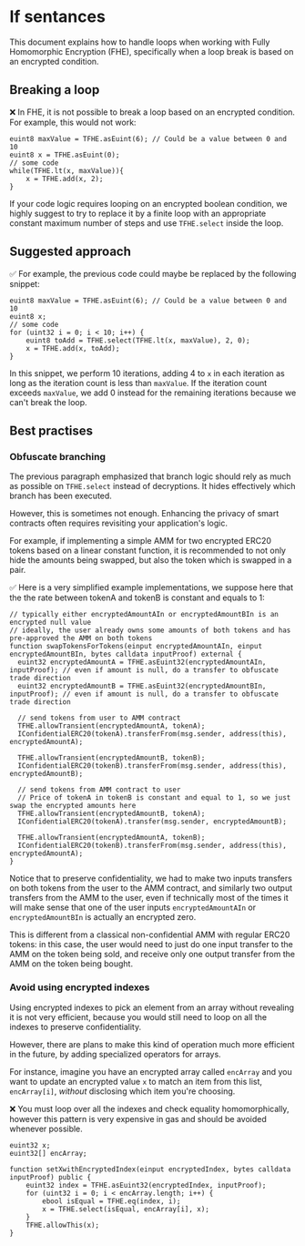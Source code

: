 # If sentances

This document explains how to handle loops when working with Fully Homomorphic Encryption (FHE), specifically when a loop break is based on an encrypted condition.

## Breaking a loop

❌ In FHE, it is not possible to break a loop based on an encrypted condition. For example, this would not work:

```solidity
euint8 maxValue = TFHE.asEuint(6); // Could be a value between 0 and 10
euint8 x = TFHE.asEuint(0);
// some code
while(TFHE.lt(x, maxValue)){
    x = TFHE.add(x, 2);
}
```

If your code logic requires looping on an encrypted boolean condition, we highly suggest to try to replace it by a finite loop with an appropriate constant maximum number of steps and use `TFHE.select` inside the loop.

## Suggested approach

✅ For example, the previous code could maybe be replaced by the following snippet:

```solidity
euint8 maxValue = TFHE.asEuint(6); // Could be a value between 0 and 10
euint8 x;
// some code
for (uint32 i = 0; i < 10; i++) {
    euint8 toAdd = TFHE.select(TFHE.lt(x, maxValue), 2, 0);
    x = TFHE.add(x, toAdd);
}
```

In this snippet, we perform 10 iterations, adding 4 to `x` in each iteration as long as the iteration count is less than `maxValue`. If the iteration count exceeds `maxValue`, we add 0 instead for the remaining iterations because we can't break the loop.

## Best practises

### Obfuscate branching

The previous paragraph emphasized that branch logic should rely as much as possible on `TFHE.select` instead of decryptions. It hides effectively which branch has been executed.

However, this is sometimes not enough. Enhancing the privacy of smart contracts often requires revisiting your application's logic.

For example, if implementing a simple AMM for two encrypted ERC20 tokens based on a linear constant function, it is recommended to not only hide the amounts being swapped, but also the token which is swapped in a pair.

✅ Here is a very simplified example implementations, we suppose here that the the rate between tokenA and tokenB is constant and equals to 1:

```solidity
// typically either encryptedAmountAIn or encryptedAmountBIn is an encrypted null value
// ideally, the user already owns some amounts of both tokens and has pre-approved the AMM on both tokens
function swapTokensForTokens(einput encryptedAmountAIn, einput encryptedAmountBIn, bytes calldata inputProof) external {
  euint32 encryptedAmountA = TFHE.asEuint32(encryptedAmountAIn, inputProof); // even if amount is null, do a transfer to obfuscate trade direction
  euint32 encryptedAmountB = TFHE.asEuint32(encryptedAmountBIn, inputProof); // even if amount is null, do a transfer to obfuscate trade direction

  // send tokens from user to AMM contract
  TFHE.allowTransient(encryptedAmountA, tokenA);
  IConfidentialERC20(tokenA).transferFrom(msg.sender, address(this), encryptedAmountA);

  TFHE.allowTransient(encryptedAmountB, tokenB);
  IConfidentialERC20(tokenB).transferFrom(msg.sender, address(this), encryptedAmountB);

  // send tokens from AMM contract to user
  // Price of tokenA in tokenB is constant and equal to 1, so we just swap the encrypted amounts here
  TFHE.allowTransient(encryptedAmountB, tokenA);
  IConfidentialERC20(tokenA).transfer(msg.sender, encryptedAmountB);

  TFHE.allowTransient(encryptedAmountA, tokenB);
  IConfidentialERC20(tokenB).transferFrom(msg.sender, address(this), encryptedAmountA);
}
```

Notice that to preserve confidentiality, we had to make two inputs transfers on both tokens from the user to the AMM contract, and similarly two output transfers from the AMM to the user, even if technically most of the times it will make sense that one of the user inputs `encryptedAmountAIn` or `encryptedAmountBIn` is actually an encrypted zero.

This is different from a classical non-confidential AMM with regular ERC20 tokens: in this case, the user would need to just do one input transfer to the AMM on the token being sold, and receive only one output transfer from the AMM on the token being bought.

### Avoid using encrypted indexes

Using encrypted indexes to pick an element from an array without revealing it is not very efficient, because you would still need to loop on all the indexes to preserve confidentiality.

However, there are plans to make this kind of operation much more efficient in the future, by adding specialized operators for arrays.

For instance, imagine you have an encrypted array called `encArray` and you want to update an encrypted value `x` to match an item from this list, `encArray[i]`, _without_ disclosing which item you're choosing.

❌ You must loop over all the indexes and check equality homomorphically, however this pattern is very expensive in gas and should be avoided whenever possible.

```solidity
euint32 x;
euint32[] encArray;

function setXwithEncryptedIndex(einput encryptedIndex, bytes calldata inputProof) public {
    euint32 index = TFHE.asEuint32(encryptedIndex, inputProof);
    for (uint32 i = 0; i < encArray.length; i++) {
        ebool isEqual = TFHE.eq(index, i);
        x = TFHE.select(isEqual, encArray[i], x);
    }
    TFHE.allowThis(x);
}
```
